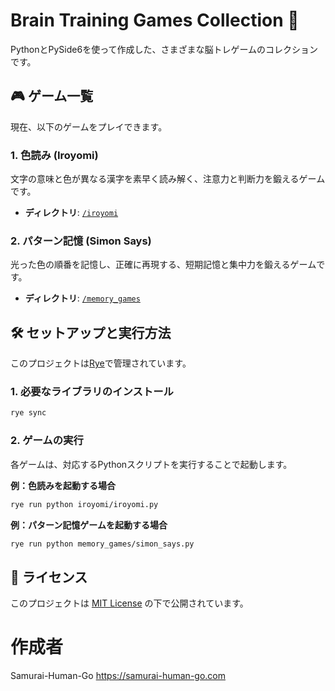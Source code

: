 # Brain Training Games Collection 🧠

PythonとPySide6を使って作成した、さまざまな脳トレゲームのコレクションです。

## 🎮 ゲーム一覧

現在、以下のゲームをプレイできます。

### 1. 色読み (Iroyomi)
文字の意味と色が異なる漢字を素早く読み解く、注意力と判断力を鍛えるゲームです。
- **ディレクトリ**: [`/iroyomi`](./iroyomi)

### 2. パターン記憶 (Simon Says)
光った色の順番を記憶し、正確に再現する、短期記憶と集中力を鍛えるゲームです。
- **ディレクトリ**: [`/memory_games`](./memory_games)


## 🛠️ セットアップと実行方法
このプロジェクトは[Rye](https://rye-up.com/)で管理されています。
### 1. 必要なライブラリのインストール
```bash
rye sync
```

### 2. ゲームの実行
各ゲームは、対応するPythonスクリプトを実行することで起動します。

**例：色読みを起動する場合**
```bash
rye run python iroyomi/iroyomi.py
```
**例：パターン記憶ゲームを起動する場合**
```bash
rye run python memory_games/simon_says.py
```

## 📜 ライセンス
このプロジェクトは [MIT License](LICENSE) の下で公開されています。

# 作成者
Samurai-Human-Go
https://samurai-human-go.com